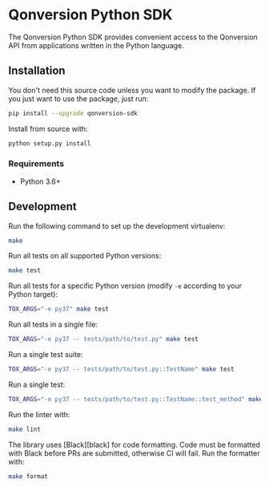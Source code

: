 # Qonversion Python SDK

The Qonversion Python SDK provides convenient access to the Qonversion API from
applications written in the Python language.

## Installation

You don't need this source code unless you want to modify the package. If you just
want to use the package, just run:

```sh
pip install --upgrade qonversion-sdk
```

Install from source with:

```sh
python setup.py install
```

### Requirements

- Python 3.6+

## Development

Run the following command to set up the development virtualenv:

```sh
make
```

Run all tests on all supported Python versions:

```sh
make test
```

Run all tests for a specific Python version (modify `-e` according to your Python target):

```sh
TOX_ARGS="-e py37" make test
```

Run all tests in a single file:

```sh
TOX_ARGS="-e py37 -- tests/path/to/test.py" make test
```

Run a single test suite:

```sh
TOX_ARGS="-e py37 -- tests/path/to/test.py::TestName" make test
```

Run a single test:

```sh
TOX_ARGS="-e py37 -- tests/path/to/test.py::TestName::test_method" make test
```

Run the linter with:

```sh
make lint
```

The library uses [Black][black] for code formatting. Code must be formatted
with Black before PRs are submitted, otherwise CI will fail. Run the formatter
with:

```sh
make format
```
